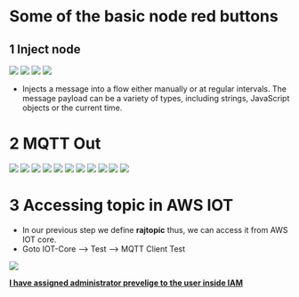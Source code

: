 # Some of the basic node red buttons #
## 1 Inject node ##
<img src="img/img1.png"/>
<img src="img/img2.png"/>
<img src="img/img3.png"/>
<img src="img/img4.png"/>

- Injects a message into a flow either manually or at regular intervals. The message payload can be a variety of types, including strings, JavaScript objects or the current time.


# 2 MQTT Out #
<img src="img/2/1.png"/>
<img src="img/2/2.png"/>
<img src="img/2/3.png"/>
<img src="img/2/4.png"/>
<img src="img/2/5.png"/>
<img src="img/2/6.png"/>
<img src="img/2/7.png"/>
<img src="img/2/8.png"/>
<img src="img/2/9.png"/>
<img src="img/2/10.png"/>
<img src="img/2/11.png"/>

# 3 Accessing topic in AWS IOT #
- In our previous step we define <b>rajtopic</b> thus, we can access it from AWS IOT core.
- Goto IOT-Core --> Test --> MQTT Client Test
<img src="img/2/12.png">

<U><b>I have assigned administrator prevelige to the user inside IAM</b></u>
